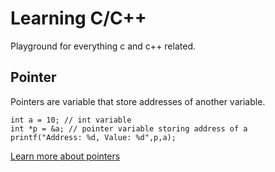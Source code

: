 # Learning C/C++

Playground for everything c and c++ related.

## Pointer
Pointers are variable that store addresses of another variable.
```
int a = 10; // int variable
int *p = &a; // pointer variable storing address of a
printf("Address: %d, Value: %d",p,a);
```
[Learn more about pointers](pointers/README.md)